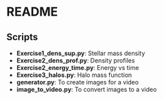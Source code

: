 # README

## Scripts

*	**Exercise1_dens_sup.py**: Stellar mass density
*	**Exercise2_dens_prof.py**: Density profiles
*	**Exercise2_energy_time.py**: Energy vs time
*	**Exercise3_halos.py**: Halo mass function
*	**generator.py**: To create images for a video
*	**image_to_video.py**: To convert images to a video
